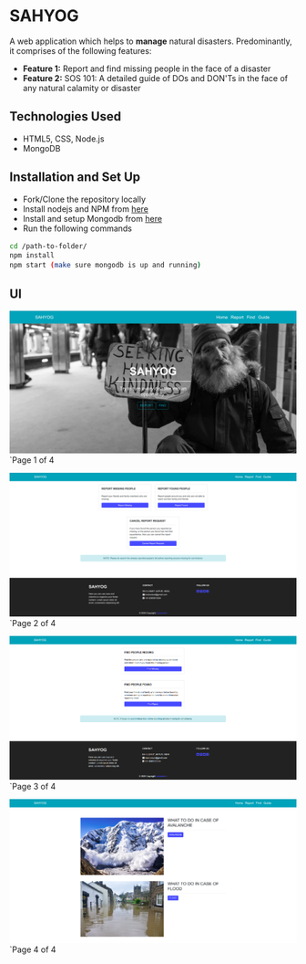# SAHYOG

A web application which helps to **manage** natural disasters. Predominantly, it comprises of the following features:
* **Feature 1:** Report and find missing people in the face of a disaster
* **Feature 2:** SOS 101: A detailed guide of DOs and DON'Ts in the face of any natural calamity or disaster

## Technologies Used
* HTML5, CSS, Node.js
* MongoDB

## Installation and Set Up
- Fork/Clone the repository locally
- Install nodejs and NPM from [here](https://nodejs.org/en/download/package-manager/)
- Install and setup Mongodb from [here](https://docs.mongodb.com/manual/tutorial/install-mongodb-on-ubuntu/)
- Run the following commands
```bash
cd /path-to-folder/
npm install
npm start (make sure mongodb is up and running)
```

## UI 
![Home](https://github.com/Sankalp-koolwal/SAHYOG/blob/master/Screenshots/Home.png)
`Page 1 of 4

![Report](https://github.com/Sankalp-koolwal/SAHYOG/blob/master/Screenshots/report.png)
`Page 2 of 4

![Find](https://github.com/Sankalp-koolwal/SAHYOG/blob/master/Screenshots/find.png)
`Page 3 of 4

![Guide](https://github.com/Sankalp-koolwal/SAHYOG/blob/master/Screenshots/guide.png)
`Page 4 of 4

